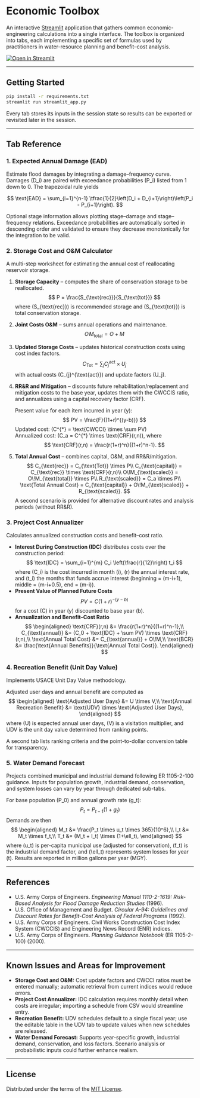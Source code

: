 # Economic Toolbox

An interactive [Streamlit](https://streamlit.io/) application that gathers common economic-engineering calculations into a single interface.  The toolbox is organized into tabs, each implementing a specific set of formulas used by practitioners in water-resource planning and benefit–cost analysis.

[![Open in Streamlit](https://static.streamlit.io/badges/streamlit_badge_black_white.svg)](https://blank-app-template.streamlit.app/)

---

## Getting Started

```bash
pip install -r requirements.txt
streamlit run streamlit_app.py
```

Every tab stores its inputs in the session state so results can be exported or revisited later in the session.

---

## Tab Reference

### 1. Expected Annual Damage (EAD)
Estimate flood damages by integrating a damage–frequency curve.  Damages \(D_i\) are paired with exceedance probabilities \(P_i\) listed from 1 down to 0.  The trapezoidal rule yields

$$
\text{EAD} = \sum_{i=1}^{n-1} \tfrac{1}{2}\left(D_i + D_{i+1}\right)\left(P_i - P_{i+1}\right).
$$

Optional stage information allows plotting stage–damage and stage–frequency relations.  Exceedance probabilities are automatically sorted in descending order and validated to ensure they decrease monotonically for the integration to be valid.

### 2. Storage Cost and O&M Calculator
A multi-step worksheet for estimating the annual cost of reallocating reservoir storage.

1. **Storage Capacity** – computes the share of conservation storage to be reallocated.
   $$
   P = \frac{S_{\text{rec}}}{S_{\text{tot}}}
   $$
   where \(S_{\text{rec}}\) is recommended storage and \(S_{\text{tot}}\) is total conservation storage.

2. **Joint Costs O&M** – sums annual operations and maintenance.
   $$
   O\!M_{\text{total}} = O + M
   $$

3. **Updated Storage Costs** – updates historical construction costs using cost index factors.
   $$
   C_{\text{Tot}} = \sum_{j} C_{j}^{\text{act}} \times U_{j}
   $$
   with actual costs \(C_{j}^{\text{act}}\) and update factors \(U_j\).

4. **RR&R and Mitigation** – discounts future rehabilitation/replacement and mitigation costs to the base year, updates them with the CWCCIS ratio, and annualizes using a capital recovery factor (CRF).

   Present value for each item incurred in year \(y\):
   $$
   PV = \frac{F}{(1+r)^{(y-b)}}
   $$
   Updated cost: \(C^{\*} = \text{CWCCI} \times \sum PV\)  
   Annualized cost: \(C_a = C^{\*} \times \text{CRF}(r,n)\), where
   $$
   \text{CRF}(r,n) = \frac{r(1+r)^n}{(1+r)^n-1}.
   $$

5. **Total Annual Cost** – combines capital, O&M, and RR&R/mitigation.
   $$
   C_{\text{rec}} = C_{\text{Tot}} \times P\\
   C_{\text{capital}} = C_{\text{rec}} \times \text{CRF}(r,n)\\
   O\!M_{\text{scaled}} = O\!M_{\text{total}} \times P\\
   R_{\text{scaled}} = C_a \times P\\
   \text{Total Annual Cost} = C_{\text{capital}} + O\!M_{\text{scaled}} + R_{\text{scaled}}.
   $$
   A second scenario is provided for alternative discount rates and analysis periods (without RR&R).

### 3. Project Cost Annualizer
Calculates annualized construction costs and benefit–cost ratio.

* **Interest During Construction (IDC)** distributes costs over the construction period:
  $$
  \text{IDC} = \sum_{i=1}^{m} C_i \left(\frac{r}{12}\right) t_i
  $$
  where \(C_i\) is the cost incurred in month \(i\), \(r\) the annual interest rate, and \(t_i\) the months that funds accrue interest (beginning = \(m-i+1\), middle = \(m-i+0.5\), end = \(m-i\)).
* **Present Value of Planned Future Costs**
  $$
  PV = C (1+r)^{-(y-b)}
  $$
  for a cost \(C\) in year \(y\) discounted to base year \(b\).
* **Annualization and Benefit–Cost Ratio**
  $$
  \begin{aligned}
  \text{CRF}(r,n) &= \frac{r(1+r)^n}{(1+r)^n-1},\\
  C_{\text{annual}} &= (C_0 + \text{IDC} + \sum PV) \times \text{CRF}(r,n),\\
  \text{Annual Total Cost} &= C_{\text{annual}} + O\!M,\\
  \text{BCR} &= \frac{\text{Annual Benefits}}{\text{Annual Total Cost}}.
  \end{aligned}
  $$

### 4. Recreation Benefit (Unit Day Value)
Implements USACE Unit Day Value methodology.

Adjusted user days and annual benefit are computed as
$$
\begin{aligned}
\text{Adjusted User Days} &= U \times V,\\
\text{Annual Recreation Benefit} &= \text{UDV} \times \text{Adjusted User Days},
\end{aligned}
$$
where \(U\) is expected annual user days, \(V\) is a visitation multiplier, and UDV is the unit day value determined from ranking points.

A second tab lists ranking criteria and the point-to-dollar conversion table for transparency.

### 5. Water Demand Forecast
Projects combined municipal and industrial demand following ER 1105-2-100 guidance.  Inputs for population growth, industrial demand, conservation, and system losses can vary by year through dedicated sub-tabs.

For base population \(P_0\) and annual growth rate \(g_t\):
$$
P_t = P_{t-1} (1+g_t)
$$
Demands are then
$$
\begin{aligned}
M_t &= \frac{P_t \times u_t \times 365}{10^6},\\
I_t &= M_t \times f_t,\\
T_t &= (M_t + I_t) \times (1+\ell_t),
\end{aligned}
$$
where \(u_t\) is per-capita municipal use (adjusted for conservation), \(f_t\) is the industrial demand factor, and \(\ell_t\) represents system losses for year \(t\).  Results are reported in million gallons per year (MGY).

---

## References
- U.S. Army Corps of Engineers. *Engineering Manual 1110-2-1619: Risk-Based Analysis for Flood Damage Reduction Studies* (1996).
- U.S. Office of Management and Budget. *Circular A-94: Guidelines and Discount Rates for Benefit-Cost Analysis of Federal Programs* (1992).
- U.S. Army Corps of Engineers. Civil Works Construction Cost Index System (CWCCIS) and Engineering News Record (ENR) indices.
- U.S. Army Corps of Engineers. *Planning Guidance Notebook* (ER 1105-2-100) (2000).

---

## Known Issues and Areas for Improvement

- **Storage Cost and O&M:** Cost update factors and CWCCI ratios must be entered manually; automatic retrieval from current indices would reduce errors.
- **Project Cost Annualizer:** IDC calculation requires monthly detail when costs are irregular; importing a schedule from CSV would streamline entry.
- **Recreation Benefit:** UDV schedules default to a single fiscal year; use the editable table in the UDV tab to update values when new schedules are released.
- **Water Demand Forecast:** Supports year-specific growth, industrial demand, conservation, and loss factors. Scenario analysis or probabilistic inputs could further enhance realism.

---

## License

Distributed under the terms of the [MIT License](LICENSE).

